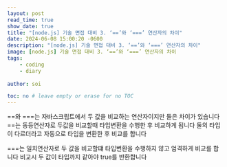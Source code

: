 ```yaml
---
layout: post
read_time: true
show_date: true
title: "[node.js] 기술 면접 대비 3. ‘==’와 ‘===’ 연산자의 차이"
date: 2024-06-08 15:00:20 -0600
description: "[node.js] 기술 면접 대비 3. ‘==’와 ‘===’ 연산자의 차이"
image: [node.js] 기술 면접 대비 3. ‘==’와 ‘===’ 연산자의 차이
tags: 
    - coding
    - diary
    
author: soi

toc: no # leave empty or erase for no TOC
---
```

==와 ===는 자바스크립트에서 두 값을 비교하는 연산자이지만 둘은 차이가 있습니다 
==는 동등연산자로 두값을 비교할때 타입변환을 수행한 후 비교하게 됩니다 둘의 타입이 다르더라고 자동으로 타입을 변환한 후 비교를 합니다 
 
===는 일치연산자로 두 값을 비교할떄 타입변환을 수행하지 않고 엄격하게 비교를 합니다 
비교시 두 값이 타입까지 같아야 true를 반환합니다 